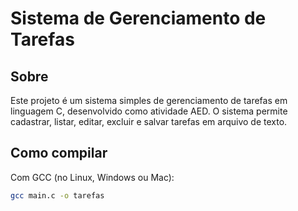 # Sistema de Gerenciamento de Tarefas

## Sobre

Este projeto é um sistema simples de gerenciamento de tarefas em linguagem C, 
desenvolvido como atividade AED. 
O sistema permite cadastrar, listar, editar, excluir e salvar tarefas em arquivo de texto.

## Como compilar

Com GCC (no Linux, Windows ou Mac):

```bash
gcc main.c -o tarefas
